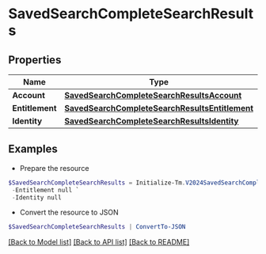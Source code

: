 # SavedSearchCompleteSearchResults
## Properties

Name | Type | Description | Notes
------------ | ------------- | ------------- | -------------
**Account** | [**SavedSearchCompleteSearchResultsAccount**](SavedSearchCompleteSearchResultsAccount.md) |  | [optional] 
**Entitlement** | [**SavedSearchCompleteSearchResultsEntitlement**](SavedSearchCompleteSearchResultsEntitlement.md) |  | [optional] 
**Identity** | [**SavedSearchCompleteSearchResultsIdentity**](SavedSearchCompleteSearchResultsIdentity.md) |  | [optional] 

## Examples

- Prepare the resource
```powershell
$SavedSearchCompleteSearchResults = Initialize-Tm.V2024SavedSearchCompleteSearchResults  -Account null `
 -Entitlement null `
 -Identity null
```

- Convert the resource to JSON
```powershell
$SavedSearchCompleteSearchResults | ConvertTo-JSON
```

[[Back to Model list]](../README.md#documentation-for-models) [[Back to API list]](../README.md#documentation-for-api-endpoints) [[Back to README]](../README.md)

